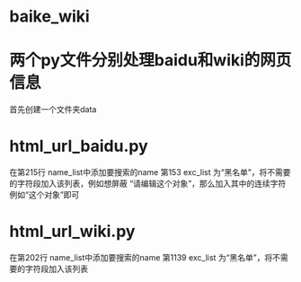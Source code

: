 # baike_wiki
# 两个py文件分别处理baidu和wiki的网页信息
首先创建一个文件夹data 

# html_url_baidu.py
在第215行 name_list中添加要搜索的name
第153 exc_list 为“黑名单”，将不需要的字符段加入该列表，例如想屏蔽 “请编辑这个对象”，那么加入其中的连续字符例如“这个对象”即可


# html_url_wiki.py
在第202行 name_list中添加要搜索的name
第1139 exc_list 为“黑名单”，将不需要的字符段加入该列表

